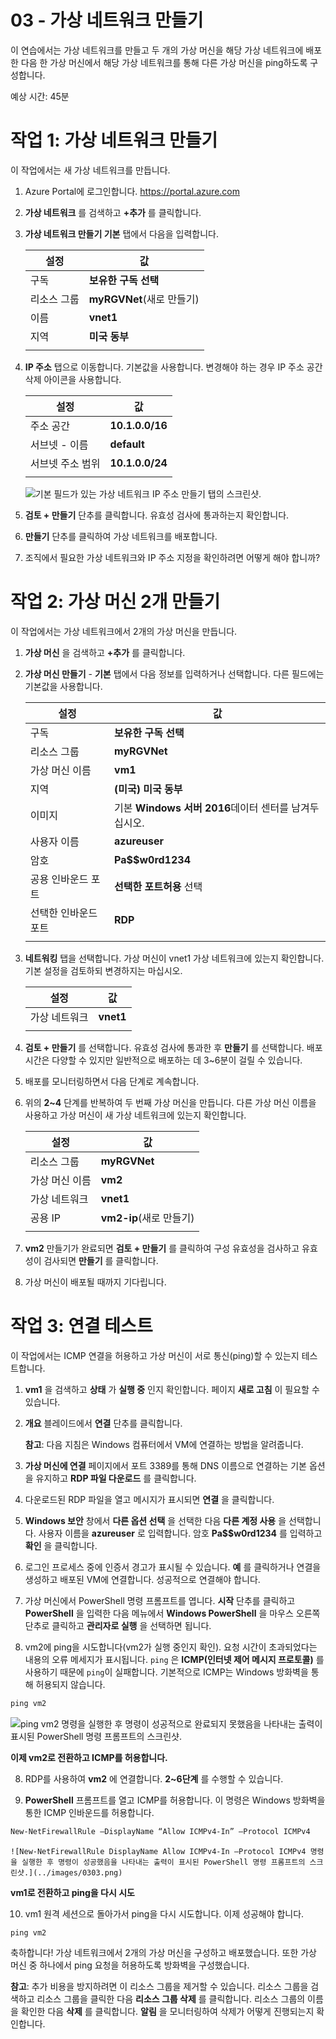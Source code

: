 ﻿---
wts:
    title: '03 - 가상 네트워크 만들기'
    module: '모듈 02 - 핵심 Azure 서비스'
---
# 03 - 가상 네트워크 만들기

이 연습에서는 가상 네트워크를 만들고 두 개의 가상 머신을 해당 가상 네트워크에 배포한 다음 한 가상 머신에서 해당 가상 네트워크를 통해 다른 가상 머신을 ping하도록 구성합니다.

예상 시간: 45분

# 작업 1: 가상 네트워크 만들기

이 작업에서는 새 가상 네트워크를 만듭니다. 

1. Azure Portal에 로그인합니다. <a href="https://portal.azure.com" target="_blank"><span style="color: #0066cc;" color="#0066cc">https://portal.azure.com</span></a>

2. **가상 네트워크** 를 검색하고 **+추가** 를 클릭합니다. 

3. **가상 네트워크 만들기 기본** 탭에서 다음을 입력합니다.

    | 설정 | 값 | 
    | --- | --- |
    | 구독 | **보유한 구독 선택** |
    | 리소스 그룹 | **myRGVNet**(새로 만들기) |
    | 이름 | **vnet1** |
    | 지역 | **미국 동부** |
    | | |

4. **IP 주소** 탭으로 이동합니다. 기본값을 사용합니다. 변경해야 하는 경우 IP 주소 공간 삭제 아이콘을 사용합니다. 

    | 설정 | 값 | 
    | --- | --- |
    | 주소 공간 |**10.1.0.0/16** |
    | 서브넷 - 이름 | **default** |
    | 서브넷 주소 범위 | **10.1.0.0/24** |
    | | |

    ![기본 필드가 있는 가상 네트워크 IP 주소 만들기 탭의 스크린샷.](../images/0301.png)

5. **검토 + 만들기** 단추를 클릭합니다. 유효성 검사에 통과하는지 확인합니다.

6. **만들기** 단추를 클릭하여 가상 네트워크를 배포합니다. 

7. 조직에서 필요한 가상 네트워크와 IP 주소 지정을 확인하려면 어떻게 해야 합니까?

# 작업 2: 가상 머신 2개 만들기

이 작업에서는 가상 네트워크에서 2개의 가상 머신을 만듭니다. 

1. **가상 머신** 을 검색하고 **+추가** 를 클릭합니다. 

2. **가상 머신 만들기** - **기본** 탭에서 다음 정보를 입력하거나 선택합니다. 다른 필드에는 기본값을 사용합니다. 

   | 설정 | 값 | 
   | --- | --- |
   | 구독 | **보유한 구독 선택**  |
   | 리소스 그룹 |  **myRGVNet** |
   | 가상 머신 이름 | **vm1**|
   | 지역 | **(미국) 미국 동부** |
   | 이미지 | 기본 **Windows 서버 2016**데이터 센터를 남겨두십시오. |
   | 사용자 이름| **azureuser** |
   | 암호| **Pa$$w0rd1234** |
   | 공용 인바운드 포트| **선택한 포트허용** 선택  |
   | 선택한 인바운드 포트| **RDP** |
   |||

3. **네트워킹** 탭을 선택합니다. 가상 머신이 vnet1 가상 네트워크에 있는지 확인합니다. 기본 설정을 검토하되 변경하지는 마십시오. 

   | 설정 | 값 | 
   | --- | --- |
   | 가상 네트워크 | **vnet1** |
   |||

4. **검토 + 만들기** 를 선택합니다. 유효성 검사에 통과한 후 **만들기** 를 선택합니다. 배포 시간은 다양할 수 있지만 일반적으로 배포하는 데 3~6분이 걸릴 수 있습니다.

5. 배포를 모니터링하면서 다음 단계로 계속합니다. 

6. 위의 **2~4** 단계를 반복하여 두 번째 가상 머신을 만듭니다. 다른 가상 머신 이름을 사용하고 가상 머신이 새 가상 네트워크에 있는지 확인합니다.

    | 설정 | 값 |
    | --- | --- |
    | 리소스 그룹 | **myRGVNet** |
    | 가상 머신 이름 |  **vm2** |
    | 가상 네트워크 | **vnet1** |
    | 공용 IP | **vm2-ip**(새로 만들기) |
    |||

7. **vm2** 만들기가 완료되면 **검토 + 만들기** 를 클릭하여 구성 유효성을 검사하고 유효성이 검사되면 **만들기** 를 클릭합니다.

8. 가상 머신이 배포될 때까지 기다립니다. 

# 작업 3: 연결 테스트 

이 작업에서는 ICMP 연결을 허용하고 가상 머신이 서로 통신(ping)할 수 있는지 테스트합니다. 

1. **vm1** 을 검색하고 **상태** 가 **실행 중** 인지 확인합니다. 페이지 **새로 고침** 이 필요할 수 있습니다.

2. **개요** 블레이드에서 **연결** 단추를 클릭합니다.

    **참고**: 다음 지침은 Windows 컴퓨터에서 VM에 연결하는 방법을 알려줍니다. 

3. **가상 머신에 연결** 페이지에서 포트 3389를 통해 DNS 이름으로 연결하는 기본 옵션을 유지하고 **RDP 파일 다운로드** 를 클릭합니다.

4. 다운로드된 RDP 파일을 열고 메시지가 표시되면 **연결** 을 클릭합니다. 

5. **Windows 보안** 창에서 **다른 옵션 선택** 을 선택한 다음 **다른 계정 사용** 을 선택합니다. 사용자 이름을 **azureuser** 로 입력합니다. 암호 **Pa$$w0rd1234** 를 입력하고 **확인** 을 클릭합니다.

6. 로그인 프로세스 중에 인증서 경고가 표시될 수 있습니다. **예** 를 클릭하거나 연결을 생성하고 배포된 VM에 연결합니다. 성공적으로 연결해야 합니다.

7. 가상 머신에서 PowerShell 명령 프롬프트를 엽니다. **시작** 단추를 클릭하고 **PowerShell** 을 입력한 다음 메뉴에서 **Windows PowerShell** 을 마우스 오른쪽 단추로 클릭하고 **관리자로 실행** 을 선택하면 됩니다.

7. vm2에 ping을 시도합니다(vm2가 실행 중인지 확인). 요청 시간이 초과되었다는 내용의 오류 메세지가 표시됩니다. `ping` 은 **ICMP(인터넷 제어 메시지 프로토콜)** 를 사용하기 때문에 `ping`이 실패합니다. 기본적으로 ICMP는 Windows 방화벽을 통해 허용되지 않습니다.


```PowerShell
ping vm2
```
   
   ![ping vm2 명령을 실행한 후 명령이 성공적으로 완료되지 못했음을 나타내는 출력이 표시된 PowerShell 명령 프롬프트의 스크린샷.](../images/0302.png)

**이제 vm2로 전환하고 ICMP를 허용합니다.**

8. RDP를 사용하여 **vm2** 에 연결합니다. **2~6단계** 를 수행할 수 있습니다.

9. **PowerShell** 프롬프트를 열고 ICMP를 허용합니다. 이 명령은 Windows 방화벽을 통한 ICMP 인바운드를 허용합니다.

```PowerShell
New-NetFirewallRule –DisplayName “Allow ICMPv4-In” –Protocol ICMPv4
```
    ![New-NetFirewallRule DisplayName Allow ICMPv4-In –Protocol ICMPv4 명령을 실행한 후 명령이 성공했음을 나타내는 출력이 표시된 PowerShell 명령 프롬프트의 스크린샷.](../images/0303.png)

**vm1로 전환하고 ping을 다시 시도**


10. vm1 원격 세션으로 돌아가서 ping을 다시 시도합니다. 이제 성공해야 합니다. 

```PowerShell
ping vm2
```

축하합니다! 가상 네트워크에서 2개의 가상 머신을 구성하고 배포했습니다. 또한 가상 머신 중 하나에서 ping 요청을 허용하도록 방화벽을 구성했습니다. 

**참고**: 추가 비용을 방지하려면 이 리소스 그룹을 제거할 수 있습니다. 리소스 그룹을 검색하고 리소스 그룹을 클릭한 다음 **리소스 그룹 삭제** 를 클릭합니다. 리소스 그룹의 이름을 확인한 다음 **삭제** 를 클릭합니다. **알림** 을 모니터링하여 삭제가 어떻게 진행되는지 확인합니다.